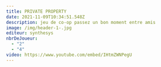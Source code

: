 ```yaml
---
title: PRIVATE PROPERTY
date: 2021-11-09T10:34:51.548Z
description: jeu de co-op passez un bon moment entre amis
image: /img/header-1-.jpg
editeur: synthesys
nbrDeJoueur:
  - "2"
  - "4"
video: https://www.youtube.com/embed/IHtmZWNPegU
---
```

